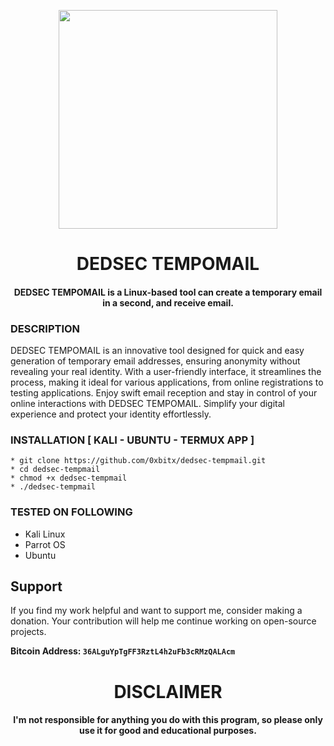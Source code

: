 
<p align="center">
<img src="https://cdn-icons-png.flaticon.com/512/2048/2048558.png", width="350", height="350">
</p>

<h1 align="center"> DEDSEC TEMPOMAIL </h1>
<h4 align="center">DEDSEC TEMPOMAIL is a Linux-based tool can create a temporary email in a second, and receive email.</h4>

### DESCRIPTION
DEDSEC TEMPOMAIL is an innovative tool designed for quick and easy generation of temporary email addresses, ensuring anonymity without revealing your real identity. With a user-friendly interface, it streamlines the process, making it ideal for various applications, from online registrations to testing applications. Enjoy swift email reception and stay in control of your online interactions with DEDSEC TEMPOMAIL. Simplify your digital experience and protect your identity effortlessly.

### INSTALLATION [ KALI - UBUNTU - TERMUX APP  ]
    * git clone https://github.com/0xbitx/dedsec-tempmail.git
    * cd dedsec-tempmail
    * chmod +x dedsec-tempmail
    * ./dedsec-tempmail

### TESTED ON FOLLOWING
* Kali Linux 
* Parrot OS 
* Ubuntu

## Support

If you find my work helpful and want to support me, consider making a donation. Your contribution will help me continue working on open-source projects.

**Bitcoin Address: `36ALguYpTgFF3RztL4h2uFb3cRMzQALAcm`**


<h1 align="center"> DISCLAIMER </h1>

<h4 align="center">I'm not responsible for anything you do with this program, so please only use it for good and educational purposes. </h4>

